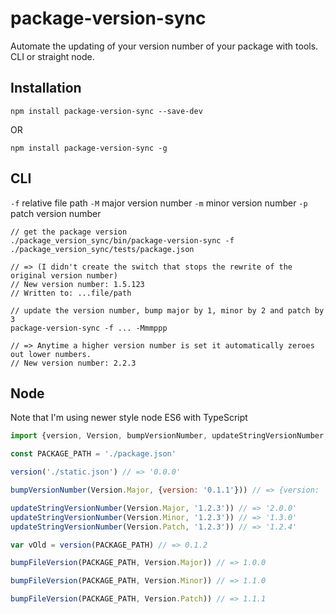 ﻿# package-version-sync

Automate the updating of your version number of your package with tools. CLI or straight node.

## Installation

`npm install package-version-sync --save-dev`

OR

`npm install package-version-sync -g`

## CLI

`-f` relative file path
`-M` major version number
`-m` minor version number
`-p` patch version number

```
// get the package version
./package_version_sync/bin/package-version-sync -f ./package_version_sync/tests/package.json

// => (I didn't create the switch that stops the rewrite of the original version number)
// New version number: 1.5.123
// Written to: ...file/path

// update the version number, bump major by 1, minor by 2 and patch by 3
package-version-sync -f ... -Mmmppp

// => Anytime a higher version number is set it automatically zeroes out lower numbers.
// New version number: 2.2.3
```

## Node

Note that I'm using newer style node ES6 with TypeScript

```js
import {version, Version, bumpVersionNumber, updateStringVersionNumber, bumpFileVersion} from 'version'

const PACKAGE_PATH = './package.json'

version('./static.json') // => '0.0.0'

bumpVersionNumber(Version.Major, {version: '0.1.1'})) // => {version: '1.0.0'}

updateStringVersionNumber(Version.Major, '1.2.3')) // => '2.0.0'
updateStringVersionNumber(Version.Minor, '1.2.3')) // => '1.3.0'
updateStringVersionNumber(Version.Patch, '1.2.3')) // => '1.2.4'

var vOld = version(PACKAGE_PATH) // => 0.1.2

bumpFileVersion(PACKAGE_PATH, Version.Major)) // => 1.0.0

bumpFileVersion(PACKAGE_PATH, Version.Minor)) // => 1.1.0

bumpFileVersion(PACKAGE_PATH, Version.Patch)) // => 1.1.1
```